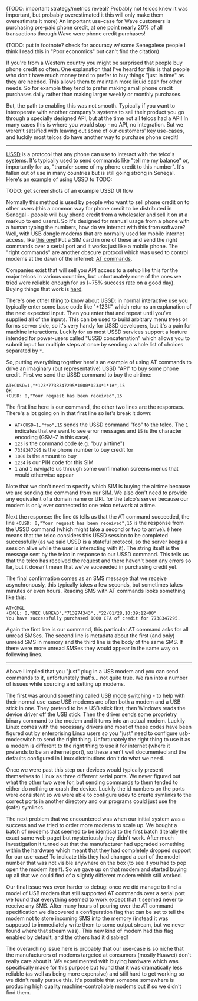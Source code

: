 
(TODO: important strategy/metrics reveal? Probably not telcos knew it was important, but probably overestimated it this will only make them overestimate it more)
An important use-case for Wave customers is purchasing pre-paid phone credit, at
one point nearly 20% of all transactions through Wave were phone credit
purchases!

(TODO: put in footnote? check for accuracy w/ some Senegalese people I think I read this in "Poor economics" but can't find the citation)

If you're from a Western country you might be surprised that people buy phone
credit so often. One explanation that I've heard for this is that people who
don't have much money tend to prefer to buy things "just in time" as they are
needed. This allows them to maintain more liquid cash for other needs. So for
example they tend to prefer making small phone credit purchases daily rather than
making larger weekly or monthly purchases.

But, the path to enabling this was not smooth. Typically if you want to
interoperate with another company's systems to sell their product you go through
a specially designed API, but at the time not all telcos had a API! In many
cases this is where you would stop - no API, no integration. But we weren't
satsified with leaving out some of our customers' key use-cases, and luckily most
telcos do have another way to purchase phone credit!

------------------------------------------------------------

[USSD](https://en.wikipedia.org/wiki/Unstructured_Supplementary_Service_Data) is
a protocol that any phone can use to interact with the telco's systems. It's
typically used to send commands like "tell me my balance" or, importantly for
us, "transfer some of my phone credit to this number". It's fallen out of use in
many countries but is still going strong in Senegal. Here's an example of using
USSD to TODO:

TODO: get screenshots of an example USSD UI flow


Normally this method is used by people who want to sell phone credit on to other
users (this a common way for phone credit to be distributed in Senegal - people
will buy phone credit from a wholesaler and sell it on at a markup to end
users). So it's designed for manual usage from a phone with a human typing the
numbers, how do we interact with this from software? Well, with USB dongle
modems that are normally used for mobile internet access, like [this
one](https://consumer.huawei.com/en/routers/e3372/)! Put a SIM card in one of
these and send the right commands over a serial port and it works just like a
mobile phone. The "right commands" are another obscure protocol which was used
to control modems at the dawn of the internet: [AT
commands](https://en.wikipedia.org/wiki/Hayes_command_set). 

Companies exist that will sell you API access to a setup like this for the major
telcos in various countries, but unfortunately none of the ones we tried were
reliable enough for us (~75% success rate on a good day). Buying things that
work is [hard](https://danluu.com/nothing-works/).

There's one other thing to know about USSD: in normal interactive use you
typically enter some base code like "*123#" which returns an explanation of the
next expected input. Then you enter that and repeat until you've supplied all of
the inputs. This can be used to build arbitrary menu trees or forms server side,
so it's very handy for USSD developers, but it's a pain for machine
interactions. Luckily for us most USSD services support a feature intended for
power-users called "USSD concatenation" which allows you to submit input for
multiple steps at once by sending a whole list of choices separated by `*`.

So, putting everything together here's an example of using AT commands to drive
an imaginary (but representative) USSD "API" to buy some phone credit. First we
send the USSD command to buy the airtime:

```
AT+CUSD=1,"*123*7738347295*1000*1234*1*1#",15
OK
+CUSD: 0,"Your request has been received",15
```

The first line here is our command, the other two lines are the responses.
There's a lot going on in that first line so let's break it down:

* `AT+CUSD=1,"foo",15` sends the USSD command "foo" to the telco. The `1`
  indicates that we want to see error messages and `15` is the character
  encoding (GSM-7 in this case).
* `123` is the command code (e.g. "buy airtime")
* `7338347295` is the phone number to buy credit for
* `1000` is the amount to buy
* `1234` is our PIN code for this SIM
* `1` and `1` navigate us through some confirmation screens menus that would otherwise appear

Note that we don't need to specify which SIM is buying the airtime because we
are sending the command from our SIM. We also don't need to provide any
equivalent of a domain name or URL for the telco's server because our modem is
only ever connected to one telco network at a time.

Next the response: the line `OK` tells us that the AT command succeeded, the
line `+CUSD: 0,"Your request has been received",15` is the response from the
USSD command (which might take a second or two to arrive). `0` here means that
the telco considers this USSD session to be completed successfully (as we said
USSD is a stateful protocol, so the server keeps a session alive while the user
is interacting with it). The string itself is the message sent by the telco in
response to our USSD command. This tells us that the telco has received the
request and there haven't been any errors so far, but it doesn't mean that we've
suceeeded in purchasing credit yet.

The final confirmation comes as an SMS message that we receive asynchronously,
this typically takes a few seconds, but sometimes takes minutes or even hours.
Reading SMS with AT commands looks something like this:

```
AT+CMGL
+CMGL: 0,"REC UNREAD","713274343",,"22/01/28,10:39:12+00"
You have successfully purchased 1000 CFA of credit for 7738347295.
```

Again the first line is our command, this particular AT command asks for all
unread SMSes. The second line is metadata about the first (and only) unread SMS
in memory and the third line is the body of the same SMS. If there were more
unread SMSes they would appear in the same way on following lines.


------------------------------------------------------------


Above I implied that you "just" plug in a USB modem and you can send commands to
it, unfortunately that's... not quite true. We ran into a number of issues while
sourcing and setting up modems.

The first was around something called [USB mode
switching](https://www.draisberghof.de/usb_modeswitch/#intro) - to help with
their normal use-case USB modems are often both a modem and a USB stick in one.
They pretend to be a USB stick first, then Windows reads the device driver off
the USB stick. Then the driver sends some proprietry binary command to the modem
and it turns into an actual modem. Luckily Linux comes with the necessary
drivers and most of these codes have been figured out by enterprising Linux
users so you "just" need to configure usb-modeswitch to send the right thing.
Unfortunately the right thing to use it as a modem is different to the right
thing to use it for internet (where it pretends to be an ethernet port), so
these aren't well documented and the defaults configured in Linux distributions
don't do what we need.

Once we were past this step our devices would typically present themselves to
Linux as three different serial ports. We never figured out what the other two
were for, but sending commands to them tended to either do nothing or crash the
device. Luckily the id numbers on the ports were consistent so we were able to
configure udev to create symlinks to the correct ports in another directory and
our programs could just use the (safe) symlinks.

The next problem that we encountered was when our initial system was a success
and we tried to order more modems to scale up. We bought a batch of modems that
seemed to be identical to the first batch (literally the exact same web page)
but mysteriously they didn't work. After much investigation it turned out that
the manufacturer had upgraded something within the hardware which meant that
they had completely dropped support for our use-case! To indicate this they had
changed a part of the model number that was not visible anywhere on the box (to
see it you had to pop open the modem itself). So we gave up on that modem and
started buying up all that we could find of a slightly different modem which
still worked.

Our final issue was even harder to debug: once we did manage to find a model of
USB modem that still supported AT commands over a serial port we found that
everything seemed to work except that it seemed never to receive any SMS. After
many hours of pouring over the AT command specification we discovered a
configuration flag that can be set to tell the modem not to store incoming SMS
into the memory (instead it was supposed to immediately write them to some
output stream, but we never found where that stream was). This new kind of modem
had this flag enabled by default, and the others had it disabled!

The overarching issue here is probably that our use-case is so niche that the
manufacturers of modems targeted at consumers (mostly Huawei) don't really care
about it. We experimented with buying hardware which was specifically made for
this purpose but found that it was dramatically less reliable (as well as being
more expensive) and still hard to get working so we didn't really pursue this.
It's possible that someone somewhere is producing high quality
machine-controllable modems but if so we didn't find them.

